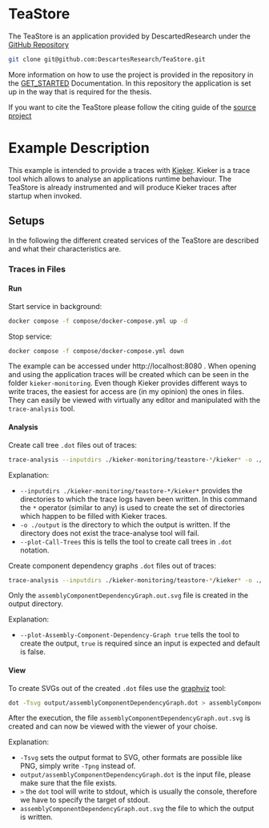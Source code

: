 # TeaStore

The TeaStore is an application provided by DescartedResearch under the [GitHub Repository](https://github.com/DescartesResearch/TeaStore/tree/master)

````bash
git clone git@github.com:DescartesResearch/TeaStore.git
````

More information on how to use the project is provided in the repository 
in the [GET_STARTED](https://github.com/DescartesResearch/TeaStore/blob/master/GET_STARTED.md) Documentation.
In this repository the application is set up in the way that is required for the thesis.

If you want to cite the TeaStore please follow the citing guide of the [source project](https://github.com/DescartesResearch/TeaStore/blob/master/README.md)

# Example Description

This example is intended to provide a traces with [Kieker](http://kieker-monitoring.net/).
Kieker is a trace tool which allows to analyse an applications runtime behaviour.
The TeaStore is already instrumented and will produce Kieker traces after startup when invoked.


## Setups

In the following the different created services of the TeaStore are described and what their characteristics are.

### Traces in Files

#### Run 

Start service in background:
```bash
docker compose -f compose/docker-compose.yml up -d
```

Stop service:
```bash
docker compose -f compose/docker-compose.yml down
```

The example can be accessed under http://localhost:8080 .
When opening and using the application traces will be created which can be seen in the folder `kieker-monitoring`.
Even though Kieker provides different ways to write traces, the easiest for access are (in my opinion) the ones in files.
They can easily be viewed with virtually any editor and manipulated with the `trace-analysis` tool.

#### Analysis

Create call tree `.dot` files out of traces:
```bash
trace-analysis --inputdirs ./kieker-monitoring/teastore-*/kieker* -o ./output/dot --plot-Call-Trees
```

Explanation:
- `--inputdirs ./kieker-monitoring/teastore-*/kieker*` provides the directories to which the trace logs haven been written. In this command the `*` operator (similar to any) is used to create the set of directories which happen to be filled with Kieker traces.
- `-o ./output` is the directory to which the output is written. If the directory does not exist the trace-analyse tool will fail. 
- `--plot-Call-Trees` this is tells the tool to create call trees in `.dot` notation. 

Create component dependency graphs `.dot` files out of traces:
```bash
trace-analysis --inputdirs ./kieker-monitoring/teastore-*/kieker* -o ./output --plot-Assembly-Component-Dependency-Graph true
```
Only the `assemblyComponentDependencyGraph.out.svg` file is created in the output directory.

Explanation:

- `--plot-Assembly-Component-Dependency-Graph true` tells the tool to create the output, `true` is required since an input is expected and default is false.

#### View

To create SVGs out of the created `.dot` files use the [graphviz](https://graphviz.org/) tool:
```bash
dot -Tsvg output/assemblyComponentDependencyGraph.dot > assemblyComponentDependencyGraph.out.svg
```

After the execution, the file `assemblyComponentDependencyGraph.out.svg` is created and can now be viewed with the viewer of your choise.

Explanation:
- `-Tsvg` sets the output format to SVG, other formats are possible like PNG, simply write `-Tpng` instead of.
- `output/assemblyComponentDependencyGraph.dot` is the input file, please make sure that the file exists.
- `>` the `dot` tool will write to stdout, which is usually the console, therefore we have to specify the target of stdout.
- `assemblyComponentDependencyGraph.out.svg` the file to which the output is written.

